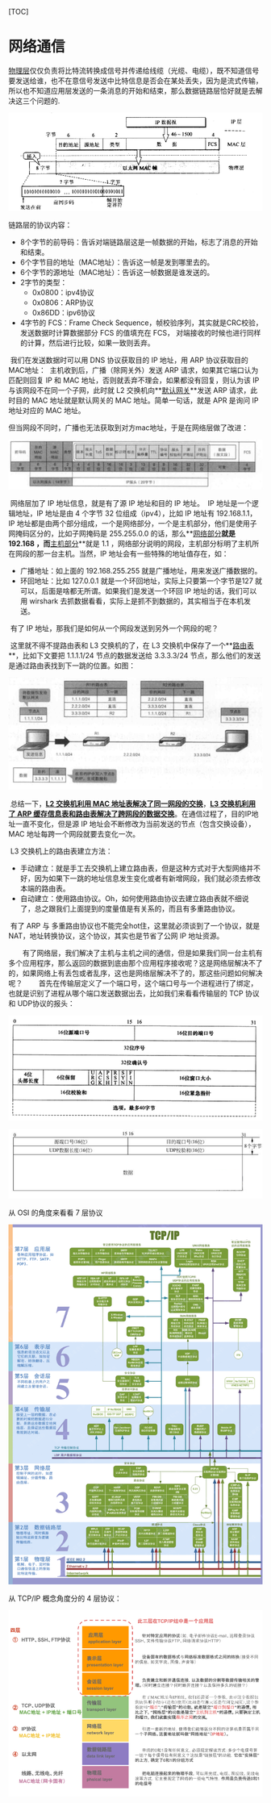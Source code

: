 [TOC]

# 网络通信

​		<u>物理层</u>仅仅负责将比特流转换成信号并传递给线缆（光缆、电缆），既不知道信号要发送给谁，也不在意信号发送中比特信息是否会在某处丢失，因为是流式传输，所以也不知道应用层发送的一条消息的开始和结束，那么数据链路层恰好就是去解决这三个问题的.

![链路层与物理层](./markdownimage/链路层与物理层.png)

链路层的协议内容：

* 8个字节的前导码：告诉对端链路层这是一帧数据的开始，标志了消息的开始和结束。
* 6个字节目的地址（MAC地址）：告诉这一帧是发到哪里去的。
* 6个字节的源地址（MAC地址）：告诉这一帧数据是谁发送的。
* 2字节的类型：
  * 0x0800：ipv4协议
  * 0x0806：ARP协议
  * 0x86DD：ipv6协议
* 4字节的 FCS：Frame Check Sequence，帧校验序列，其实就是CRC校验，发送数据时计算数据部分 FCS 的值填充在 FCS， 对端接收的时候也进行同样的计算，然后进行比较，如果一致则丢弃。

​		我们在发送数据时可以用 DNS 协议获取目的 IP 地址，用 ARP 协议获取目的 MAC地址：
​		主机收到后，广播（除网关外）发送 ARP 请求，如果其它端口认为匹配则回复 IP 和 MAC 地址，否则就丢弃不理会，如果都没有回复，则认为该 IP 与该网段不在同一个子网，此时就 L2 交换机向**<u>默认网关</u>**发送 ARP 请求，此时目的 MAC 地址就是默认网关的 MAC 地址。简单一句话，就是 APR 是询问 IP 地址对应的 MAC 地址。

​		但当网段不同时，广播也无法获取到对方mac地址，于是在网络层做了改进：

![网络层](./markdownimage/网络层.png)

​		网络层加了 IP 地址信息，就是有了源 IP 地址和目的 IP 地址。
​		IP 地址是一个逻辑地址，IP 地址是由 4 个字节 32 位组成（ipv4），比如 IP 地址有 192.168.1.1，IP 地址都是由两个部分组成，一个是网络部分，一个是主机部分，他们是使用子网掩码区分的，比如子网掩码是 255.255.0.0 的话，那么**<u>网络部分</u>**就是 192.168 ，而**<u>主机部分</u>**就是 1.1 ，网络部分说明的网段，主机部分标明了主机所在网段的那一台主机。当然，IP 地址会有一些特殊的地址值存在，如：   

* 广播地址：如上面的 192.168.255.255 就是广播地址，用来发送广播数据的。
* 环回地址：比如 127.0.0.1 就是一个环回地址，实际上只要第一个字节是127 就可以，后面是啥都无所谓。如果我们是发送一个环回 IP 地址的话，我们可以用 wirshark 去抓数据看看，实际上是抓不到数据的，其实相当于在本机发送。  

​		有了 IP 地址，那我们是如何从一个网段发送到另外一个网段的呢？

​		这里就不得不提路由表和 L3 交换机的了，在 L3 交换机中保存了一个**<u>路由表</u>**，比如下文要把 1.1.1.1/24 节点的数据发送给 3.3.3.3/24 节点，那么他们的发送是通过路由表找到下一跳的位置。如图：  

![L3交换机](./markdownimage/L3交换机.png)

​		总结一下，**<u>L2 交换机利用 MAC 地址表解决了同一网段的交换</u>**，**<u>L3 交换机利用了 ARP 缓存信息表和路由表解决了跨网段的数据交换</u>**。在通信过程了，目的IP地址一直不变化，但是源 IP 地址会不断修改为当前发送的节点（包含交换设备），MAC 地址每跨一个网段就要去变化一次。

​		L3 交换机上的路由表建立方法：

*  手动建立：就是手工去交换机上建立路由表，但是这种方式对于大型网络并不好，因为如果下一跳的地址信息发生变化或者有新增网段，我们就必须去修改本端的路由表。
*  自动建立：使用路由协议。Oh，如何使用路由协议去建立路由表就不细说了，总之跟我们上面提到的度量值是有关系的，而且有多重路由协议。

​		有了 ARP 与 多重路由协议也不能完全hot住，这里就必须谈到了一个协议，就是 NAT，地址转换协议，这个协议，其实也是节省了公网 IP 地址资源。

&emsp;&emsp;有了网络层，我们解决了主机与主机之间的通信，但是如果我们同一台主机有多个应用程序，那么返回的数据到底由那个应用程序接收呢？这是网络层解决不了的，如果网络上有丢包或者乱序，这也是网络层解决不了的，那这些问题如何解决呢？ 
&emsp;&emsp;首先在传输层定义了一个端口号，这个端口号与一个进程进行了绑定，也就是识别了进程从哪个端口发送数据出去，比如我们来看看传输层的 TCP 协议和 UDP协议的报头：  

![tcp报头](./markdownimage/tcp报头.png)

![udp报头](./markdownimage/udp报头.png)





从 OSI 的角度来看看 7 层协议

![7层协议](./markdownimage/7层协议.png)

从 TCP/IP 概念角度分的 4 层协议：

![4层协议](./markdownimage/4层协议.png)
